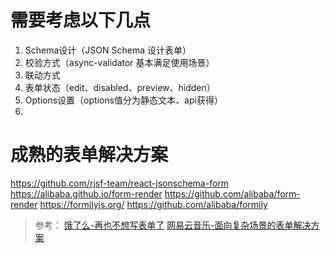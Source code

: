 # 需要考虑以下几点
1.  Schema设计（JSON Schema 设计表单）
2.  校验方式（async-validator 基本满足使用场景）
3.  联动方式
4.  表单状态（edit、disabled、preview、hidden）
5.  Options设置（options值分为静态文本、api获得）
6.  

# 成熟的表单解决方案

https://github.com/rjsf-team/react-jsonschema-form
https://alibaba.github.io/form-render https://github.com/alibaba/form-render
https://formilyjs.org/ https://github.com/alibaba/formily

> 参考：
[饿了么-再也不想写表单了](https://zhuanlan.zhihu.com/p/48241645)
[网易云音乐-面向复杂场景的表单解决方案](https://zhuanlan.zhihu.com/p/190832599)
